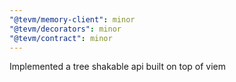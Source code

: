 ```yaml
---
"@tevm/memory-client": minor
"@tevm/decorators": minor
"@tevm/contract": minor
---
```


Implemented a tree shakable api built on top of viem
